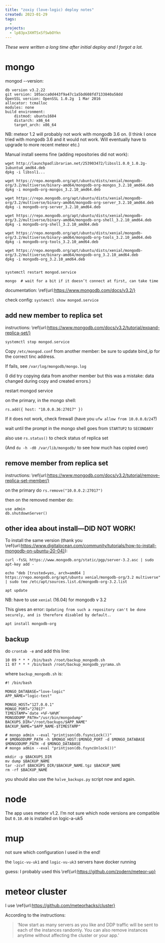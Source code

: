 ```yaml
---
title: "zoxiy (love-logic) deploy notes"
created: 2023-01-29
tags:
  -
projects:
  - lp83px3XHTSxSfSwbOYkn
---
```


*These were written a long time after initial deploy and I forgot a lot.*

# mongo

mongod --version:
```
db version v3.2.22
git version: 105acca0d443f9a47c1a5bd608fd7133840a58dd
OpenSSL version: OpenSSL 1.0.2g  1 Mar 2016
allocator: tcmalloc
modules: none
build environment:
    distmod: ubuntu1604
    distarch: x86_64
    target_arch: x86_64
```

NB: meteor 1.2 will probably not work with mongodb 3.6 on. (I think
I once tried with mongodb 3.6 and it would not work. Will eventually
have to upgrade to more recent meteor etc.)

Manual install seems fine (adding repositories did not work):

```
wget http://launchpadlibrarian.net/253903472/libssl1.0.0_1.0.2g-1ubuntu4_amd64.deb
dpkg -i libssl1...

wget https://repo.mongodb.org/apt/ubuntu/dists/xenial/mongodb-org/3.2/multiverse/binary-amd64/mongodb-org-mongos_3.2.10_amd64.deb
dpkg -i mongodb-org-mongos_3.2.10_amd64.deb

wget https://repo.mongodb.org/apt/ubuntu/dists/xenial/mongodb-org/3.2/multiverse/binary-amd64/mongodb-org-server_3.2.10_amd64.deb
dpkg -i mongodb-org-server_3.2.10_amd64.deb

wget https://repo.mongodb.org/apt/ubuntu/dists/xenial/mongodb-org/3.2/multiverse/binary-amd64/mongodb-org-shell_3.2.10_amd64.deb
dpkg -i mongodb-org-shell_3.2.10_amd64.deb

wget https://repo.mongodb.org/apt/ubuntu/dists/xenial/mongodb-org/3.2/multiverse/binary-amd64/mongodb-org-tools_3.2.10_amd64.deb
dpkg -i mongodb-org-tools_3.2.10_amd64.deb

wget https://repo.mongodb.org/apt/ubuntu/dists/xenial/mongodb-org/3.2/multiverse/binary-amd64/mongodb-org_3.2.10_amd64.deb
dpkg -i mongodb-org_3.2.10_amd64.deb


systemctl restart mongod.service 

mongo  # wait for a bit if it doesn’t connect at first, can take time
```

documentation: \ref{url:https://www.mongodb.com/docs/v3.2/}

check config: `systemctl show mongod.service`

## add new member to replica set

instructions: \ref{url:https://www.mongodb.com/docs/v3.2/tutorial/expand-replica-set/}

`systemctl stop mongod.service`

Copy `/etc/mongod.conf` from another member: be sure to update bind_ip for the correct tinc address.

If fails, see `/var/log/mongodb/mongo.log`

(I did try copying data from another member but this was a mistake: data changed during copy and created errors.)

restart mongod service

on the primary, in the mongo shell:

```
rs.add({ host: "10.0.0.36:27017" })
```

If it does not work, check firewall (have you `ufw allow from 10.0.0.0/24`?)

wait until the prompt in the mongo shell goes from `STARTUP2` to `SECONDARY`

also use `rs.status()` to check status of replica set

(And `du -h -d0 /var/lib/mongodb/` to see how much has copied over)


## remove member from replica set

instructions: \ref{url:https://www.mongodb.com/docs/v3.2/tutorial/remove-replica-set-member/}

on the primary do `rs.remove("10.0.0.2:27017")`

then on the removed member do: 
```
use admin
db.shutdownServer()
```


## other idea about install—DID NOT WORK!

To install the same version (thank you \ref{url:https://www.digitalocean.com/community/tutorials/how-to-install-mongodb-on-ubuntu-20-04}):

```
curl -fsSL https://www.mongodb.org/static/pgp/server-3.2.asc | sudo apt-key add -

echo "deb [trusted=yes, arch=amd64 ] https://repo.mongodb.org/apt/ubuntu xenial/mongodb-org/3.2 multiverse" | sudo tee /etc/apt/sources.list.d/mongodb-org-3.2.list

apt update
```

NB: have to use `xenial` (16.04) for mongodb v 3.2

This gives an error: `Updating from such a repository can't be done securely, and is therefore disabled by default.`.  

```
apt install mongodb-org
```

## backup

do `crontab -e` and add this line:

```
10 09 * * * /bin/bash /root/backup_mongodb.sh
11 07 * * * /bin/bash /root/backup_mongodb_yyrama.sh
```

where `backup_mongodb.sh` is:

```
#! /bin/bash

MONGO_DATABASE="love-logic"
APP_NAME="logic-test"

MONGO_HOST="127.0.0.1"
MONGO_PORT="27017"
TIMESTAMP=`date +%F-%H%M`
MONGODUMP_PATH="/usr/bin/mongodump"
BACKUPS_DIR="/root/backups/$APP_NAME"
BACKUP_NAME="$APP_NAME-$TIMESTAMP"

# mongo admin --eval "printjson(db.fsyncLock())"
# $MONGODUMP_PATH -h $MONGO_HOST:$MONGO_PORT -d $MONGO_DATABASE
$MONGODUMP_PATH -d $MONGO_DATABASE
# mongo admin --eval "printjson(db.fsyncUnlock())"

mkdir -p $BACKUPS_DIR
mv dump $BACKUP_NAME
tar -zcvf $BACKUPS_DIR/$BACKUP_NAME.tgz $BACKUP_NAME
rm -rf $BACKUP_NAME
```

you should also use the `halve_backups.py` script now and again.


# node

The app uses meteor v1.2. I’m not sure which node versions are compatible but `0.10.40` is installed on logic-a-uk5


# mup

not sure which configuration I used in the end!

the `logic-vu-uk1` and `logic-vu-uk3` servers have docker running

guess: I probably used this \ref{url:https://github.com/zodern/meteor-up}


# meteor cluster

I use \ref{url:https://github.com/meteorhacks/cluster}

According to the instructions:

> ‘Now start as many servers as you like and DDP traffic will be sent to each of the instances randomly. You can also remove instances anytime without affecting the cluster or your app.’

